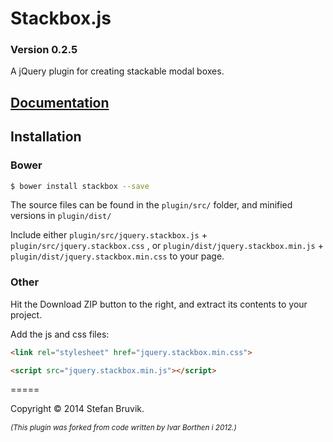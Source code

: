 Stackbox.js 
============

### Version 0.2.5

A jQuery plugin for creating stackable modal boxes.

## [Documentation](http://stefan.codes/stackbox/ "Stackbox Documentation")

## Installation

### Bower

``` bash
$ bower install stackbox --save
```

The source files can be found in the `plugin/src/` folder, and minified versions in `plugin/dist/`

Include either `plugin/src/jquery.stackbox.js` + `plugin/src/jquery.stackbox.css` , or `plugin/dist/jquery.stackbox.min.js` + `plugin/dist/jquery.stackbox.min.css` to your page.

### Other

Hit the Download ZIP button to the right, and extract its contents to your project.

Add the js and css files:

``` html
<link rel="stylesheet" href="jquery.stackbox.min.css">

<script src="jquery.stackbox.min.js"></script>
```

=====

Copyright © 2014 Stefan Bruvik.

*<sub>(This plugin was forked from code written by Ivar Borthen i 2012.)</sub>*
